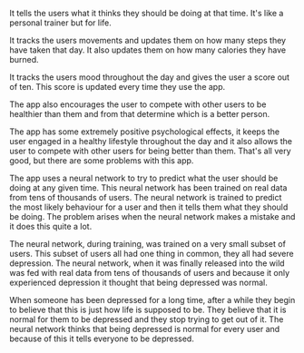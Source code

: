 It tells the users what it thinks they should be doing at that time. It's like a personal trainer but for life.

It tracks the users movements and updates them on how many steps they have taken that day. It also updates them on how many calories they have burned.

It tracks the users mood throughout the day and gives the user a score out of ten. This score is updated every time they use the app.

The app also encourages the user to compete with other users to be healthier than them and from that determine which is a better person.

The app has some extremely positive psychological effects, it keeps the user engaged in a healthy lifestyle throughout the day and it also allows the user to compete with other users for being better than them. That's all very good, but there are some problems with this app.

The app uses a neural network to try to predict what the user should be doing at any given time. This neural network has been trained on real data from tens of thousands of users. The neural network is trained to predict the most likely behaviour for a user and then it tells them what they should be doing. The problem arises when the neural network makes a mistake and it does this quite a lot.

The neural network, during training, was trained on a very small subset of users. This subset of users all had one thing in common, they all had severe depression. The neural network, when it was finally released into the wild was fed with real data from tens of thousands of users and because it only experienced depression it thought that being depressed was normal.

When someone has been depressed for a long time, after a while they begin to believe that this is just how life is supposed to be. They believe that it is normal for them to be depressed and they stop trying to get out of it. The neural network thinks that being depressed is normal for every user and because of this it tells everyone to be depressed.

